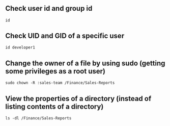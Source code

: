# 
## Check user id and group id 
```
id
```

## Check UID and GID of a specific user
```
id developer1
```

## Change the owner of a file by using sudo (getting some privileges as a root user)
```
sudo chown -R :sales-team /Finance/Sales-Reports
```

## View the properties of a directory (instead of listing contents of a directory)
```
ls -dl /Finance/Sales-Reports
```